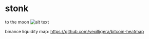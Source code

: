 # stonk
to the moon
![alt text]([http://url/to/img.png](https://github.com/sizigi/stonk/blob/main/ctas.png))

binance liquidity map: https://github.com/vexilligera/bitcoin-heatmap

